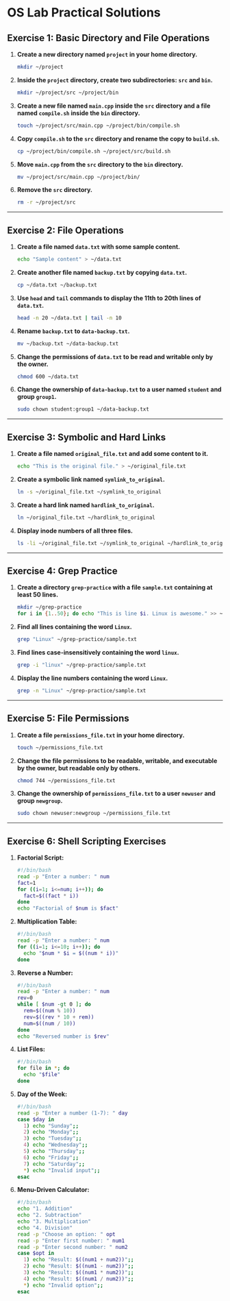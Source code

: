 # OS Lab Practical Solutions

## Exercise 1: Basic Directory and File Operations
1. **Create a new directory named `project` in your home directory.**
    ```bash
    mkdir ~/project
    ```

2. **Inside the `project` directory, create two subdirectories: `src` and `bin`.**
    ```bash
    mkdir ~/project/src ~/project/bin
    ```

3. **Create a new file named `main.cpp` inside the `src` directory and a file named `compile.sh` inside the `bin` directory.**
    ```bash
    touch ~/project/src/main.cpp ~/project/bin/compile.sh
    ```

4. **Copy `compile.sh` to the `src` directory and rename the copy to `build.sh`.**
    ```bash
    cp ~/project/bin/compile.sh ~/project/src/build.sh
    ```

5. **Move `main.cpp` from the `src` directory to the `bin` directory.**
    ```bash
    mv ~/project/src/main.cpp ~/project/bin/
    ```

6. **Remove the `src` directory.**
    ```bash
    rm -r ~/project/src
    ```

---

## Exercise 2: File Operations
1. **Create a file named `data.txt` with some sample content.**
    ```bash
    echo "Sample content" > ~/data.txt
    ```

2. **Create another file named `backup.txt` by copying `data.txt`.**
    ```bash
    cp ~/data.txt ~/backup.txt
    ```

3. **Use `head` and `tail` commands to display the 11th to 20th lines of `data.txt`.**
    ```bash
    head -n 20 ~/data.txt | tail -n 10
    ```

4. **Rename `backup.txt` to `data-backup.txt`.**
    ```bash
    mv ~/backup.txt ~/data-backup.txt
    ```

5. **Change the permissions of `data.txt` to be read and writable only by the owner.**
    ```bash
    chmod 600 ~/data.txt
    ```

6. **Change the ownership of `data-backup.txt` to a user named `student` and group `group1`.**
    ```bash
    sudo chown student:group1 ~/data-backup.txt
    ```

---

## Exercise 3: Symbolic and Hard Links
1. **Create a file named `original_file.txt` and add some content to it.**
    ```bash
    echo "This is the original file." > ~/original_file.txt
    ```

2. **Create a symbolic link named `symlink_to_original`.**
    ```bash
    ln -s ~/original_file.txt ~/symlink_to_original
    ```

3. **Create a hard link named `hardlink_to_original`.**
    ```bash
    ln ~/original_file.txt ~/hardlink_to_original
    ```

4. **Display inode numbers of all three files.**
    ```bash
    ls -li ~/original_file.txt ~/symlink_to_original ~/hardlink_to_original
    ```

---

## Exercise 4: Grep Practice
1. **Create a directory `grep-practice` with a file `sample.txt` containing at least 50 lines.**
    ```bash
    mkdir ~/grep-practice
    for i in {1..50}; do echo "This is line $i. Linux is awesome." >> ~/grep-practice/sample.txt; done
    ```

2. **Find all lines containing the word `Linux`.**
    ```bash
    grep "Linux" ~/grep-practice/sample.txt
    ```

3. **Find lines case-insensitively containing the word `linux`.**
    ```bash
    grep -i "linux" ~/grep-practice/sample.txt
    ```

4. **Display the line numbers containing the word `Linux`.**
    ```bash
    grep -n "Linux" ~/grep-practice/sample.txt
    ```

---

## Exercise 5: File Permissions
1. **Create a file `permissions_file.txt` in your home directory.**
    ```bash
    touch ~/permissions_file.txt
    ```

2. **Change the file permissions to be readable, writable, and executable by the owner, but readable only by others.**
    ```bash
    chmod 744 ~/permissions_file.txt
    ```

3. **Change the ownership of `permissions_file.txt` to a user `newuser` and group `newgroup`.**
    ```bash
    sudo chown newuser:newgroup ~/permissions_file.txt
    ```

---

## Exercise 6: Shell Scripting Exercises
1. **Factorial Script:**
    ```bash
    #!/bin/bash
    read -p "Enter a number: " num
    fact=1
    for ((i=1; i<=num; i++)); do
      fact=$((fact * i))
    done
    echo "Factorial of $num is $fact"
    ```

2. **Multiplication Table:**
    ```bash
    #!/bin/bash
    read -p "Enter a number: " num
    for ((i=1; i<=10; i++)); do
      echo "$num * $i = $((num * i))"
    done
    ```

3. **Reverse a Number:**
    ```bash
    #!/bin/bash
    read -p "Enter a number: " num
    rev=0
    while [ $num -gt 0 ]; do
      rem=$((num % 10))
      rev=$((rev * 10 + rem))
      num=$((num / 10))
    done
    echo "Reversed number is $rev"
    ```

4. **List Files:**
    ```bash
    #!/bin/bash
    for file in *; do
      echo "$file"
    done
    ```

5. **Day of the Week:**
    ```bash
    #!/bin/bash
    read -p "Enter a number (1-7): " day
    case $day in
      1) echo "Sunday";;
      2) echo "Monday";;
      3) echo "Tuesday";;
      4) echo "Wednesday";;
      5) echo "Thursday";;
      6) echo "Friday";;
      7) echo "Saturday";;
      *) echo "Invalid input";;
    esac
    ```

6. **Menu-Driven Calculator:**
    ```bash
    #!/bin/bash
    echo "1. Addition"
    echo "2. Subtraction"
    echo "3. Multiplication"
    echo "4. Division"
    read -p "Choose an option: " opt
    read -p "Enter first number: " num1
    read -p "Enter second number: " num2
    case $opt in
      1) echo "Result: $((num1 + num2))";;
      2) echo "Result: $((num1 - num2))";;
      3) echo "Result: $((num1 * num2))";;
      4) echo "Result: $((num1 / num2))";;
      *) echo "Invalid option";;
    esac
    ```
